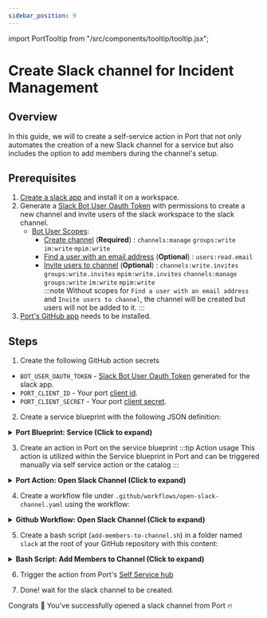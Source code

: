 ```yaml
---
sidebar_position: 9
---
```


import PortTooltip from "/src/components/tooltip/tooltip.jsx";

# Create Slack channel for Incident Management

## Overview

In this guide, we will to create a self-service action in Port that not only automates the creation of a new Slack channel for a service but also includes the option to add members during the channel's setup.

## Prerequisites

1. [Create a slack app](https://api.slack.com/start/quickstart#creating) and install it on a workspace.
2. Generate a [Slack Bot User Oauth Token](https://api.slack.com/apps/A06PVJZQBHB/oauth?success=1) with permissions to create a new channel and invite users of the slack workspace to the slack channel.
    * [Bot User Scopes](https://api.slack.com/start/quickstart#scopes):
        * [Create channel](https://api.slack.com/methods/conversations.create) (**Required**) :
          `channels:manage`
          `groups:write`
          `im:write`
          `mpim:write`
        * [Find a user with an email address](https://api.slack.com/methods/users.lookupByEmail) (**Optional**) :
          `users:read.email`
        * [Invite users to channel](https://api.slack.com/methods/conversations.invite) (**Optional**) :
          `channels:write.invites`
          `groups:write.invites`
          `mpim:write.invites`
          `channels:manage`
          `groups:write`
          `im:write`
          `mpim:write`  
    :::note
    Without scopes for `Find a user with an email address` and `Invite users to channel`, the channel will be created but users will not be added to it.
    :::
3. [Port's GitHub app](https://github.com/apps/getport-io) needs to be installed.

## Steps

1. Create the following GitHub action secrets

- `BOT_USER_OAUTH_TOKEN` - [Slack Bot User Oauth Token](https://api.slack.com/authentication/token-types#bot) generated for the slack app.
- `PORT_CLIENT_ID` - Your port [client id](https://docs.getport.io/build-your-software-catalog/sync-data-to-catalog/api/#find-your-port-credentials).
- `PORT_CLIENT_SECRET` - Your port [client secret](https://docs.getport.io/build-your-software-catalog/sync-data-to-catalog/api/#find-your-port-credentials).

2. Create a service <PortTooltip id="blueprint">blueprint</PortTooltip> with the following JSON definition:

<details>
   <summary><b>Port Blueprint: Service (Click to expand)</b></summary>

```json showLineNumbers title='service blueprint'
{
  "identifier": "service",
  "title": "Service",
  "icon": "Github",
  "teamInheritance": {
    "path": "team"
  },
  "schema": {
    "properties": {
      "readme": {
        "title": "README",
        "type": "string",
        "format": "markdown",
        "icon": "Book"
      },
      "language": {
        "icon": "Git",
        "type": "string",
        "title": "Language",
        "enum": ["GO", "Python", "Node", "React"],
        "enumColors": {
          "GO": "red",
          "Python": "green",
          "Node": "blue",
          "React": "yellow"
        }
      },
      "tier": {
        "icon": "DefaultProperty",
        "title": "Tier",
        "description": "Service Tiers indicate the significance or importance of a Service for business operations",
        "type": "string",
        "enum": [
          "Mission Critical",
          "Customer Facing",
          "Internal Service",
          "Other"
        ],
        "enumColors": {
          "Mission Critical": "turquoise",
          "Customer Facing": "green",
          "Internal Service": "darkGray",
          "Other": "yellow"
        }
      },
      "code_owners": {
        "title": "Code owners",
        "description": "This service's code owners",
        "type": "array",
        "icon": "TwoUsers"
      },
      "resource_definitions": {
        "title": "Resource definitions",
        "description": "A link to the service's resource definitions",
        "icon": "Terraform",
        "type": "string",
        "format": "url"
      },
      "type": {
        "title": "Type",
        "description": "This service's type",
        "type": "string",
        "enum": ["Backend", "Frontend", "Library"],
        "enumColors": {
          "Backend": "purple",
          "Frontend": "pink",
          "Library": "green"
        },
        "icon": "DefaultProperty"
      },
      "lifecycle": {
        "title": "Lifecycle",
        "type": "string",
        "enum": ["Production", "Experimental", "Deprecated"],
        "enumColors": {
          "Production": "green",
          "Experimental": "yellow",
          "Deprecated": "red"
        },
        "icon": "DefaultProperty"
      },
      "require_approval_count": {
        "title": "Require approvals",
        "type": "number",
        "icon": "DefaultProperty"
      },
      "is_protected": {
        "title": "Is branch protected",
        "type": "boolean",
        "icon": "DefaultProperty"
      },
      "require_code_owner_review": {
        "title": "Require code owner review",
        "type": "boolean",
        "icon": "DefaultProperty"
      },
      "locked_in_prod": {
        "icon": "DefaultProperty",
        "title": "Locked in Prod",
        "type": "boolean",
        "default": false
      },
      "last_push": {
        "icon": "GitPullRequest",
        "title": "Last push",
        "description": "Last commit to the main branch",
        "type": "string",
        "format": "date-time"
      },
      "required_approvals": {
        "icon": "Lock",
        "title": "Required approvals",
        "type": "number",
        "description": "Number of required approvals for a PR to be merged to main branch"
      },
      "locked_reason_prod": {
        "icon": "DefaultProperty",
        "title": "Locked Reason Prod",
        "type": "string"
      },
      "locked_reason_test": {
        "title": "Locked Reason Test",
        "type": "string",
        "icon": "DefaultProperty"
      },
      "locked_in_test": {
        "title": "Locked in Test",
        "type": "boolean",
        "default": false,
        "icon": "DefaultProperty"
      },
      "runbooks": {
        "title": "Runbooks",
        "type": "array",
        "icon": "Misconfiguration",
        "items": {
          "type": "string",
          "format": "url"
        }
      },
      "monitor_dashboards": {
        "title": "Monitor Dashboards",
        "type": "array",
        "icon": "Grafana",
        "items": {
          "type": "string",
          "format": "url"
        }
      },
      "spec": {
        "title": "Spec",
        "type": "string",
        "description": "Spec in Prod",
        "icon": "Swagger",
        "format": "yaml",
        "spec": "open-api"
      },
      "last_contributer": {
        "icon": "TwoUsers",
        "title": "Last contributer",
        "type": "string",
        "format": "user"
      },
      "url": {
        "title": "URL",
        "format": "url",
        "type": "string",
        "icon": "Link"
      }
    },
    "required": []
  },
  "mirrorProperties": {
    "on_call": {
      "path": "pager_duty_service.oncall"
    },
    "coverage": {
      "path": "sonar_qube_project.coverage"
    },
    "sonar_qube_vulnerabilities": {
      "path": "sonar_qube_project.numberOfVulnerabilities"
    },
    "security_hotspots": {
      "path": "sonar_qube_project.numberOfHotSpots"
    },
    "prod_health": {
      "path": "prod_runtime.healthStatus"
    },
    "synced_in_prod": {
      "path": "prod_runtime.syncStatus"
    },
    "test_health": {
      "path": "test_runtime.healthStatus"
    },
    "synced_in_test": {
      "path": "test_runtime.syncStatus"
    },
    "health_status": {
      "path": "dev_runtime.healthStatus"
    },
    "sync_status": {
      "path": "dev_runtime.syncStatus"
    },
    "status": {
      "path": "pager_duty_service.status"
    }
  },
  "calculationProperties": {
    "freshness": {
      "title": "Freshness",
      "icon": "Clock",
      "calculation": "((now - ((.properties.last_push) | fromdate)) / 86400) | floor",
      "type": "number",
      "colorized": false,
      "colors": {}
    },
    "slack": {
      "title": "Slack",
      "icon": "Slack",
      "calculation": "\"https://slack.com/\" + .identifier",
      "type": "string"
    }
  },
  "aggregationProperties": {},
  "relations": {
    "sonar_qube_project": {
      "title": "SonarQube Project",
      "target": "sonarQubeProject",
      "required": false,
      "many": false
    },
    "prod_runtime": {
      "title": "Prod runtime",
      "description": "The service's prod runtime",
      "target": "running_service",
      "required": false,
      "many": false
    },
    "snyk_project": {
      "title": "Snyk Project",
      "target": "snykProject",
      "required": false,
      "many": false
    },
    "ecr_repo": {
      "title": "ECR Repo",
      "target": "ecrRepository",
      "required": false,
      "many": false
    },
    "githubTeams": {
      "title": "GitHub teams",
      "target": "githubTeam",
      "required": false,
      "many": true
    },
    "test_runtime": {
      "title": "Test runtime",
      "description": "The service's test runtime",
      "target": "running_service",
      "required": false,
      "many": false
    },
    "pager_duty_service": {
      "title": "PagerDuty Service",
      "description": "Corresponding Pagerduty Service",
      "target": "pagerdutyService",
      "required": false,
      "many": false
    },
    "consumes_api": {
      "title": "Consumes API",
      "target": "api",
      "required": false,
      "many": true
    },
    "dora_last_7_days": {
      "title": "DORA last 7 days",
      "target": "doraMetrics",
      "required": false,
      "many": false
    },
    "team": {
      "title": "Team",
      "target": "idp_team",
      "required": false,
      "many": false
    },
    "domain": {
      "title": "Domain",
      "description": "The domain this service belongs to",
      "target": "domain",
      "required": false,
      "many": false
    },
    "provides_api": {
      "title": "Provides API",
      "target": "api",
      "required": false,
      "many": false
    },
    "dev_runtime": {
      "title": "Dev Runtime",
      "target": "running_service",
      "required": false,
      "many": false
    },
    "dora_last_30_days": {
      "title": "DORA last 30 days",
      "target": "doraMetrics",
      "required": false,
      "many": false
    }
  }
}
```

</details>

3. Create an action in Port on the service blueprint
   :::tip Action usage
   This action is utilized within the Service blueprint in Port and can be triggered manually via self service action or the catalog
   :::

<details>
<summary><b>Port Action: Open Slack Channel (Click to expand)</b></summary>
:::tip
- `<GITHUB-ORG>` - your GitHub organization or user name.
- `<GITHUB-REPO-NAME>` - your GitHub repository name.
:::

```json showLineNumbers
{
  "identifier": "open_slack_channel",
  "title": "Open Slack Channel",
  "icon": "Slack",
  "userInputs": {
    "properties": {
      "channel_name": {
        "icon": "Slack",
        "title": "Channel Name",
        "type": "string",
        "default": {
          "jqQuery": "\"incident-\"+.entity.title"
        }
      },
      "is_private": {
        "description": "Create a private channel instead of a public one",
        "title": "Is Private",
        "type": "boolean",
        "default": false,
        "icon": "Slack"
      },
      "team_id": {
        "description": "Encoded team id to create the channel in, required if org token is used",
        "title": "Team ID",
        "icon": "Slack",
        "type": "string"
      },
      "members": {
        "items": {
          "type": "string"
        },
        "title": "Members",
        "icon": "Slack",
        "type": "array",
        "description": "Add members manually to the channel.",
        "default": {
          "jqQuery": ".entity.properties.code_owners"
        }
      }
    },
    "required": ["members"],
    "order": ["channel_name", "members", "is_private", "team_id"]
  },
  "invocationMethod": {
    "type": "GITHUB",
    "org": "<GITHUB-ORG>",
    "repo": "<GITHUB-REPO-NAME>",
    "workflow": "open-slack-channel.yaml",
    "omitUserInputs": false,
    "omitPayload": false,
    "reportWorkflowStatus": true
  },
  "trigger": "DAY-2",
  "requiredApproval": false
}
```

</details>

4. Create a workflow file under `.github/workflows/open-slack-channel.yaml` using the workflow:

<details>
<summary><b>Github Workflow: Open Slack Channel (Click to expand)</b></summary>

```yaml showLineNumbers  title='.github/workflows/open-slack-channel.yaml'
name: Open Slack Channel
on:
  workflow_dispatch:
    inputs:
      channel_name:
        description: Name of the public or private channel to create.
        required: true
        type: string
      is_private:
        description: Create a private channel instead of a public one.
        required: false
        type: boolean
      team_id:
        description: Encoded team ID to create the channel in, required if org token is used.
        type: string
        required: false
      members:
        description: Add members manually to the channel.
        type: array
        required: false
      port_payload:
        description: Port's payload, including details for who triggered the action and general context (blueprint, run ID, etc...).
        required: true

jobs:
  open-slack-channel:
    runs-on: ubuntu-latest
    steps:
      - name: Log Executing Request to Open Channel
        uses: port-labs/port-github-action@v1
        with:
          clientId: ${{ secrets.PORT_CLIENT_ID }}
          clientSecret: ${{ secrets.PORT_CLIENT_SECRET }}
          baseUrl: https://api.getport.io
          operation: PATCH_RUN
          runId: ${{ fromJson(github.event.inputs.port_payload).context.runId }}
          logMessage: "About to create a conversation channel in slack..."

      - name: Create Slack Channel
        id: create_channel
        env:
          SLACK_TOKEN: ${{ secrets.BOT_USER_OAUTH_TOKEN }}
        run: |
          response=$(curl -s -X POST "https://slack.com/api/conversations.create" \
            -H "Authorization: Bearer $SLACK_TOKEN" \
            -H "Content-Type: application/json" \
            --data "{\"name\": \"${{ github.event.inputs.channel_name }}\",\"is_private\": ${{ github.event.inputs.is_private }} }")

          echo "API Response: $response"

          if [[ "$(echo $response | jq -r '.ok')" == "true" ]]; then
            channel_id=$(echo $response | jq -r '.channel.id')
            echo "Channel ID: $channel_id"
            echo "CHANNEL_ID=$channel_id" >> $GITHUB_ENV

          else
            echo "Failed to create Slack channel. Channel ID is null."
            error=$(echo $response | jq -r '.error')
            error_message="${error//_/ }"
            echo "Error: $error_message"
            echo "CREATE_CHANNEL_ERROR=$error_message" >> $GITHUB_ENV
            exit 1
          fi

      - name: Log If Create Channel Request Fails
        if: failure()
        uses: port-labs/port-github-action@v1
        with:
          clientId: ${{ secrets.PORT_CLIENT_ID }}
          clientSecret: ${{ secrets.PORT_CLIENT_SECRET }}
          baseUrl: https://api.getport.io
          operation: PATCH_RUN
          runId: ${{ fromJson(github.event.inputs.port_payload).context.runId }}
          logMessage: "Failed to create slack channel: ${{env.CREATE_CHANNEL_ERROR}} ❌"

      - name: Log If Create Channel Request is Successful
        uses: port-labs/port-github-action@v1
        with:
          clientId: ${{ secrets.PORT_CLIENT_ID }}
          clientSecret: ${{ secrets.PORT_CLIENT_SECRET }}
          baseUrl: https://api.getport.io
          operation: PATCH_RUN
          runId: ${{ fromJson(github.event.inputs.port_payload).context.runId }}
          logMessage: "Channel created successfully, channel Id: ${{env.CHANNEL_ID}} ✅"

      - name: Checkout code
        uses: actions/checkout@v2

      - name: Add Members to Slack Channel
        id: add_members
        if: success()
        env:
          SLACK_TOKEN: ${{ secrets.BOT_USER_OAUTH_TOKEN }}
          CHANNEL_ID: ${{env.CHANNEL_ID}}
          CLIENT_ID: ${{ secrets.PORT_CLIENT_ID }}
          CLIENT_SECRET: ${{ secrets.PORT_CLIENT_SECRET }}
          RUN_ID: ${{ fromJson(github.event.inputs.port_payload).context.runId }}
          MEMBER_EMAILS: ${{ toJSON(github.event.inputs.members) }}
        run: |
          cd slack
          chmod +x add-members-to-channel.sh
          bash add-members-to-channel.sh "$SLACK_TOKEN" "$CHANNEL_ID" "$CLIENT_ID" "$CLIENT_SECRET" "$RUN_ID" "$MEMBER_EMAILS"

      - name: Log Successful Action
        uses: port-labs/port-github-action@v1
        with:
          clientId: ${{ secrets.PORT_CLIENT_ID }}
          clientSecret: ${{ secrets.PORT_CLIENT_SECRET }}
          baseUrl: https://api.getport.io
          operation: PATCH_RUN
          runId: ${{ fromJson(github.event.inputs.port_payload).context.runId }}
          logMessage: "Successfully opened slack channel: ${{env.CHANNEL_ID}} ✅"
```

</details>

5. Create a bash script (`add-members-to-channel.sh`) in a folder named `slack` at the root of your GitHub repository with this content:

<details>
<summary><b>Bash Script: Add Members to Channel (Click to expand)</b></summary>

```bash showLineNumbers title="slack/add-members-to-channel.sh"
#!/bin/bash

# Assign arguments to variables
SLACK_TOKEN=$1
CHANNEL_ID=$2
clientId=$3
clientSecret=$4
run_id=$5
MEMBER_EMAILS_JSON=$6

# Get the Port access token
PORT_TOKEN_RESPONSE=$(curl -s -X 'POST' \
  'https://api.getport.io/v1/auth/access_token' \
  -H 'accept: application/json' \
  -H 'Content-Type: application/json' \
  -d "{
        \"clientId\": \"$clientId\",
        \"clientSecret\": \"$clientSecret\"
      }"
    )

echo $PORT_TOKEN_RESPONSE
PORT_ACCESS_TOKEN=$(echo $PORT_TOKEN_RESPONSE | jq -r '.accessToken')

# Ensure the access token was obtained successfully
if [ -z "$PORT_ACCESS_TOKEN" ] || [ "$PORT_ACCESS_TOKEN" == "null" ]; then
  error_message="Failed to obtain Port access token ❌"
  echo $error_message
  report_error "$error_message"
  exit 1
fi

# Function to report error
report_error() {
  local message=$1
  echo $message
  echo "ADD_MEMBER_TO_CHANNEL_ERROR=$message" >> $GITHUB_ENV
  curl -s -X POST "https://api.getport.io/v1/actions/runs/$run_id/logs" \
    -H "Content-Type: application/json" \
    -H "Authorization: Bearer $PORT_ACCESS_TOKEN" \
    -d "{\"message\": \"$message\"}"
}

user_ids=""

# Convert MEMBER_EMAILS_JSON to an array
readarray -t MEMBER_EMAILS < <(echo $MEMBER_EMAILS_JSON | jq -r 'fromjson | .[]')

for email in "${MEMBER_EMAILS[@]}"; do
  user_response=$(curl -s -X GET "https://slack.com/api/users.lookupByEmail?email=$email" \
    -H "Authorization: Bearer $SLACK_TOKEN")

  if [[ "$(echo $user_response | jq -r '.ok')" == "true" ]]; then
    user_id=$(echo $user_response | jq -r '.user.id')
    user_ids+="${user_id},"
  else
    error_message="Failed to retrieve user id for $email: $(echo $user_response | jq -r '.error' | tr '_' ' ') ⚠️"
    report_error "$error_message"
  fi
done

user_ids=${user_ids%,}

if [[ -n "$user_ids" ]]; then
  invite_response=$(curl -s -X POST "https://slack.com/api/conversations.invite" \
    -H "Content-Type: application/json" \
    -H "Authorization: Bearer $SLACK_TOKEN" \
    --data "{\"channel\":\"$CHANNEL_ID\",\"users\":\"$user_ids\"}")

  if [[ "$(echo $invite_response | jq -r '.ok')" == "false" ]]; then
    error_message="Failed to invite users to channel: $(echo $invite_response | jq -r '.error' | tr '_' ' ') ⚠️"
    report_error "$error_message"
  fi
else
  report_error "No user IDs found to invite."
fi
```
</details>

6. Trigger the action from Port's [Self Service hub](https://app.getport.io/self-serve)

7. Done! wait for the slack channel to be created.

Congrats 🎉 You've successfully opened a slack channel from Port 🔥
